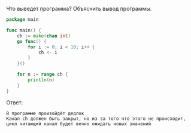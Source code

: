 Что выведет программа? Объяснить вывод программы.

```go
package main

func main() {
	ch := make(chan int)
	go func() {
		for i := 0; i < 10; i++ {
			ch <- i
		}
	}()

	for n := range ch {
		println(n)
	}
}
```

Ответ:
```
В программе произойдёт дедлок
Канал ch должен быть закрыт, но из за того что этого не происходит,
цикл читающий канал будет вечно ожидать новых значений
```
